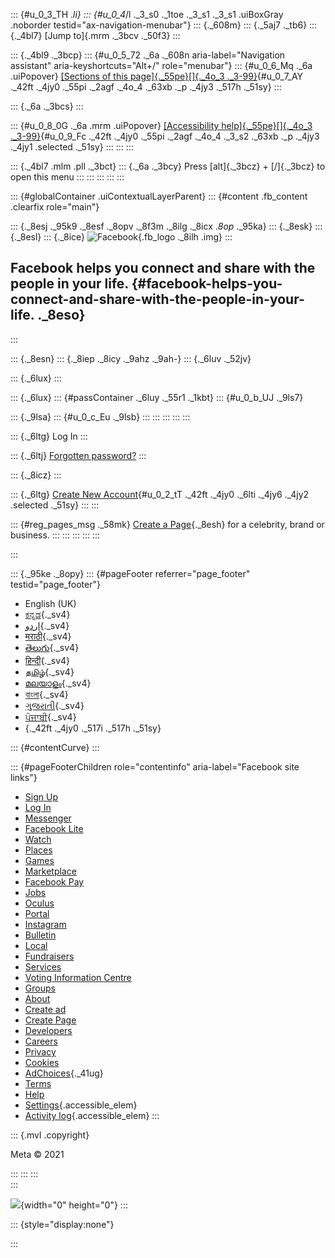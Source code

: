 ::: {#u_0_3_TH ._li}
::: {#u_0_4_/l ._3_s0 ._1toe ._3_s1 ._3_s1 .uiBoxGray .noborder testid="ax-navigation-menubar"}
::: {._608m}
::: {._5aj7 ._tb6}
::: {._4bl7}
[Jump to]{.mrm ._3bcv ._50f3}
:::

::: {._4bl9 ._3bcp}
::: {#u_0_5_72 ._6a ._608n aria-label="Navigation assistant" aria-keyshortcuts="Alt+/" role="menubar"}
::: {#u_0_6_Mq ._6a .uiPopover}
[[Sections of this page]{._55pe}[]{._4o_3 ._3-99}](#){#u_0_7_AY ._42ft
._4jy0 ._55pi ._2agf ._4o_4 ._63xb ._p ._4jy3 ._517h ._51sy}
:::

::: {._6a ._3bcs}
:::

::: {#u_0_8_0G ._6a .mrm .uiPopover}
[[Accessibility help]{._55pe}[]{._4o_3 ._3-99}](#){#u_0_9_Fc ._42ft
._4jy0 ._55pi ._2agf ._4o_4 ._3_s2 ._63xb ._p ._4jy3 ._4jy1 .selected
._51sy}
:::
:::
:::

::: {._4bl7 .mlm .pll ._3bct}
::: {._6a ._3bcy}
Press [alt]{._3bcz} + [/]{._3bcz} to open this menu
:::
:::
:::
:::
:::

::: {#globalContainer .uiContextualLayerParent}
::: {#content .fb_content .clearfix role="main"}
<div>

::: {._8esj ._95k9 ._8esf ._8opv ._8f3m ._8ilg ._8icx ._8op_ ._95ka}
::: {._8esk}
::: {._8esl}
::: {._8ice}
![Facebook](https://static.xx.fbcdn.net/rsrc.php/y8/r/dF5SId3UHWd.svg){.fb_logo
._8ilh .img}
:::

Facebook helps you connect and share with the people in your life. {#facebook-helps-you-connect-and-share-with-the-people-in-your-life. ._8eso}
------------------------------------------------------------------
:::

::: {._8esn}
::: {._8iep ._8icy ._9ahz ._9ah-}
::: {._6luv ._52jv}
<div>

::: {._6lux}
:::

::: {._6lux}
::: {#passContainer ._6luy ._55r1 ._1kbt}
::: {#u_0_b_UJ ._9ls7}
[](#)

::: {._9lsa}
::: {#u_0_c_Eu ._9lsb}
:::
:::
:::
:::
:::

</div>

::: {._6ltg}
Log In
:::

::: {._6ltj}
[Forgotten
password?](https://www.facebook.com/login/identify/?ctx=recover)
:::

::: {._8icz}
:::

::: {._6ltg}
[Create New Account](https://www.facebook.com/reg/){#u_0_2_tT ._42ft
._4jy0 ._6lti ._4jy6 ._4jy2 .selected ._51sy}
:::
:::

::: {#reg_pages_msg ._58mk}
[Create a
Page](https://facebook.com/pages/create/?ref_type=registration_form){._8esh}
for a celebrity, brand or business.
:::
:::
:::
:::
:::

</div>
:::

<div>

::: {._95ke ._8opy}
::: {#pageFooter referrer="page_footer" testid="page_footer"}
-   English (UK)
-   [ಕನ್ನಡ](https://kn-in.facebook.com/ "Kannada"){._sv4}
-   [اردو](https://ur-pk.facebook.com/ "Urdu"){._sv4}
-   [मराठी](https://mr-in.facebook.com/ "Marathi"){._sv4}
-   [తెలుగు](https://te-in.facebook.com/ "Telugu"){._sv4}
-   [हिन्दी](https://hi-in.facebook.com/ "Hindi"){._sv4}
-   [தமிழ்](https://ta-in.facebook.com/ "Tamil"){._sv4}
-   [മലയാളം](https://ml-in.facebook.com/ "Malayalam"){._sv4}
-   [বাংলা](https://bn-in.facebook.com/ "Bengali"){._sv4}
-   [ગુજરાતી](https://gu-in.facebook.com/ "Gujarati"){._sv4}
-   [ਪੰਜਾਬੀ](https://pa-in.facebook.com/ "Punjabi"){._sv4}
-   [](# "Show more languages"){._42ft ._4jy0 ._517i ._517h ._51sy}

::: {#contentCurve}
:::

::: {#pageFooterChildren role="contentinfo" aria-label="Facebook site links"}
-   [Sign Up](/r.php "Sign up for Facebook")
-   [Log In](/login/ "Log in to Facebook")
-   [Messenger](https://messenger.com/ "Take a look at Messenger.")
-   [Facebook Lite](/lite/ "Facebook Lite for Android.")
-   [Watch](https://www.facebook.com/watch/ "Browse our Watch videos.")
-   [Places](/places/ "Take a look at popular places on Facebook.")
-   [Games](/games/ "Check out Facebook games.")
-   [Marketplace](/marketplace/ "Buy and sell on Facebook Marketplace.")
-   [Facebook
    Pay](https://pay.facebook.com/ "Learn more about Facebook Pay")
-   [Jobs](/jobs/ "Apply for jobs and hire on Facebook.")
-   [Oculus](https://www.oculus.com/ "Learn more about Oculus")
-   [Portal](https://portal.facebook.com/ "Learn more about Facebook Portal")
-   [Instagram](https://l.facebook.com/l.php?u=https%3A%2F%2Fwww.instagram.com%2F&h=AT2RKWvDI9gn_WoadFrF5k5jxNu-RGxAOGxk_s6QKLS0KTTnUqRqLKtbj4NL7YuiBFNgOj0NNMO3xPLmM0m_Oj7Bhju4GXRJGS1tTDcRR7kgOtseW0Kofp_hdmKogBKHOKSzJ_7z5x8kyRurGSbg0aH83onoxSASZt5AKQ "Take a look at Instagram")
-   [Bulletin](https://www.bulletin.com/ "Take a look at Bulletin newsletter")
-   [Local](/local/lists/245019872666104/ "Browse our Local Lists directory.")
-   [Fundraisers](/fundraisers/ "Donate to worthy causes.")
-   [Services](/biz/directory/ "Browse our Facebook Services directory.")
-   [Voting Information
    Centre](/votinginformationcenter/?entry_point=c2l0ZQ%3D%3D "See the Voting Information Centre")
-   [Groups](/groups/explore/ "Explore our groups.")
-   [About](https://about.facebook.com/ "Read our blog, discover the resource centre and find job opportunities.")
-   [Create
    ad](https://facebook.com/ad_campaign/landing.php?placement=pflo&campaign_id=402047449186&nav_source=unknown&extra_1=auto "Advertise on Facebook")
-   [Create
    Page](https://facebook.com/pages/create/?ref_type=site_footer "Create a Page")
-   [Developers](https://developers.facebook.com/?ref=pf "Develop on our platform.")
-   [Careers](/careers/?ref=pf "Make your next career move to our brilliant company.")
-   [Privacy](/privacy/explanation "Learn about your privacy and Facebook.")
-   [Cookies](/policies/cookies/ "Learn about cookies and Facebook.")
-   [AdChoices](https://www.facebook.com/help/568137493302217 "Learn about AdChoices."){._41ug}
-   [Terms](/policies?ref=pf "Review our terms and policies.")
-   [Help](/help/?ref=pf "Visit our Help Centre.")
-   [Settings](/settings "View and edit your Facebook settings."){.accessible_elem}
-   [Activity
    log](/allactivity?privacy_source=activity_log_top_menu "View your activity log"){.accessible_elem}
:::

::: {.mvl .copyright}
<div>

Meta © 2021

</div>
:::
:::
:::

</div>
:::

<div>

</div>

![](https://facebook.com/security/hsts-pixel.gif){width="0" height="0"}
:::

::: {style="display:none"}
<div>

</div>
:::
